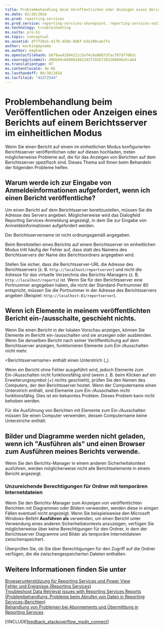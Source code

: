 ```yaml
---
title: Problembehandlung beim Veröffentlichen oder Anzeigen eines Berichts auf einem Berichtsserver im einheitlichen Modus | Microsoft-Dokumentation
ms.date: 02/28/2016
ms.prod: reporting-services
ms.prod_service: reporting-services-sharepoint, reporting-services-native
ms.technology: troubleshooting
ms.suite: pro-bi
ms.topic: conceptual
ms.assetid: df7720a1-d178-45bb-8d6f-63e208cae7fe
author: markingmyname
ms.author: maghan
ms.openlocfilehash: b679aa41894221c5ef4c0a80873facf87d77083c
ms.sourcegitcommit: d96b94c60d88340224371926f283200496a5ca64
ms.translationtype: HT
ms.contentlocale: de-DE
ms.lasthandoff: 08/30/2018
ms.locfileid: "43272544"
---
```

# <a name="troubleshoot-publishing-or-viewing-a-report-on-a-native-mode-report-server"></a>Problembehandlung beim Veröffentlichen oder Anzeigen eines Berichts auf einem Berichtsserver im einheitlichen Modus
  
  
  
Wenn Sie einen Bericht auf einem im einheitlichen Modus konfigurierten Berichtsserver veröffentlichen oder auf diesen hochladen, treten möglicherweise Probleme auf, die für das Anzeigen von Berichten auf dem Berichtsserver spezifisch sind. Dieses Thema soll Ihnen beim Behandeln der folgenden Probleme helfen.   
  
## <a name="why-am-i-being-prompted-for-credentials-when-i-publish-a-report"></a>Warum werde ich zur Eingabe von Anmeldeinformationen aufgefordert, wenn ich einen Bericht veröffentliche?  
Um einen Bericht auf dem Berichtsserver bereitzustellen, müssen Sie die Adresse des Servers angeben. Möglicherweise wird das Dialogfeld Reporting Services-Anmeldung angezeigt, in dem Sie zur Eingabe von Anmeldeinformationen aufgefordert werden.   
  
Der Berichtsservername ist nicht ordnungsgemäß angegeben.  
  
  
Beim Bereitstellen eines Berichts auf einem Berichtsserver im einheitlichen Modus tritt häufig der Fehler auf, dass statt des Namens des Berichtsservers der Name des Berichtsordners angegeben wird.   
  
Stellen Sie sicher, dass die Berichtsserver-URL die Adresse des Berichtsservers (z. B. `http://localhost/reportserver`) und nicht die Adresse für das virtuelle Verzeichnis des Berichts-Managers (z. B. `http://localhost/reports`) ist. Wenn Sie für den Berichtsserver eine Portnummer angegeben haben, die nicht der Standard-Portnummer 80 entspricht, müssen Sie die Portnummer in der Adresse des Berichtsservers angeben (Beispiel: `http://localhost:81/reportserver`).   
  
 ## <a name="nothing-happens-when-i-toggle-items-in-my-published-report"></a>Wenn ich Elemente in meinem veröffentlichten Bericht ein-/ausschalte, geschieht nichts.  
  Wenn Sie einen Bericht in der lokalen Vorschau anzeigen, können Sie Elemente im Bericht ein-/ausschalten und sie anzeigen oder ausblenden. Wenn Sie denselben Bericht nach seiner Veröffentlichung auf dem Berichtsserver anzeigen, funktionieren Elemente zum Ein-/Ausschalten nicht mehr.   
  
\<Berichtsservername> enthält einen Unterstrich (_).  
  
Wenn ein Bericht ohne Fehler ausgeführt wird, jedoch Elemente zum Ein-/Ausschalten nicht funktionsfähig sind (wenn z. B. beim Klicken auf ein Erweiterungssymbol (+) nichts geschieht), prüfen Sie den Namen des Computers, der den Berichtsserver hostet. Wenn der Computername einen Unterstrich enthält, sind Elemente zum Ein-/Ausschalten nicht funktionsfähig. Dies ist ein bekanntes Problem. Dieses Problem kann nicht behoben werden.   
  
Für die Ausführung von Berichten mit Elemente zum Ein-/Ausschalten müssen Sie einen Computer verwenden, dessen Computername keine Unterstriche enthält.  
  
## <a name="images-and-charts-do-not-load-when-i-use-run-as-and-a-browser-to-run-my-report"></a>Bilder und Diagramme werden nicht geladen, wenn ich "Ausführen als" und einen Browser zum Ausführen meines Berichts verwende.  
Wenn Sie den Berichts-Manager in einem anderen Sicherheitskontext ausführen, werden möglicherweise nicht alle Berichtselemente in einem Bericht angezeigt.   
  
### <a name="insufficient-permissions-on-internet-temporary-file-folders"></a>Unzureichende Berechtigungen für Ordner mit temporären Internetdateien  
  
Wenn Sie den Berichts-Manager zum Anzeigen von veröffentlichten Berichten mit Diagrammen oder Bildern verwenden, werden diese in einigen Fällen eventuell nicht angezeigt. Wenn Sie beispielsweise den Microsoft Windows-Befehl **Ausführen als** verwenden, um einen Bericht unter Verwendung eines anderen Sicherheitskontexts anzuzeigen, verfügen Sie möglicherweise über keine Berechtigungen für den Ordner, in dem der Berichtsserver Diagramme und Bilder als temporäre Internetdateien zwischenspeichert.   
  
Überprüfen Sie, ob Sie über Berechtigungen für den Zugriff auf die Ordner verfügen, die die zwischengespeicherten Dateien enthalten.   
    
## <a name="see-also"></a>Weitere Informationen finden Sie unter  
[Browserunterstützung für Reporting Services und Power View](../../reporting-services/browser-support-for-reporting-services-and-power-view.md)  
[Fehler und Ereignisse (Reporting Services)](../../reporting-services/troubleshooting/errors-and-events-reference-reporting-services.md)  
[Troubleshoot Data Retrieval issues with Reporting Services Reports (Problembehandlung: Probleme beim Abrufen von Daten in Reporting Services-Berichten)](../../reporting-services/troubleshooting/troubleshoot-data-retrieval-issues-with-reporting-services-reports.md)  
[Behandlung von Problemen bei Abonnements und Übermittlung in Reporting Services](../../reporting-services/troubleshooting/troubleshoot-reporting-services-subscriptions-and-delivery.md)  
  
  

[!INCLUDE[feedback_stackoverflow_msdn_connect](../../includes/feedback-stackoverflow-msdn-connect-md.md)]


